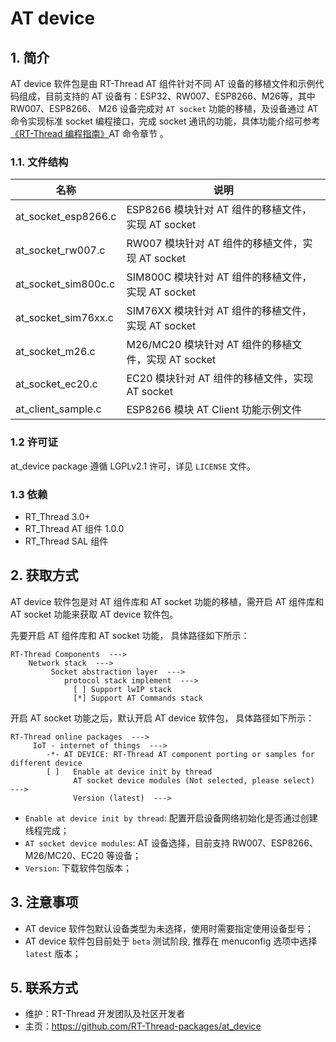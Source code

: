 # AT device #

## 1. 简介 ##

AT device 软件包是由 RT-Thread AT 组件针对不同 AT 设备的移植文件和示例代码组成，目前支持的 AT 设备有：ESP32、RW007、ESP8266、M26等，其中 RW007、ESP8266、 M26 设备完成对 `AT socket` 功能的移植，及设备通过 AT 命令实现标准 socket 编程接口，完成 socket 通讯的功能，具体功能介绍可参考 [《RT-Thread 编程指南》](https://github.com/RT-Thread/rtthread-manual-doc)AT 命令章节 。 

### 1.1. 文件结构 ###

| 名称 | 说明 |
| ---- | ---- |
| at_socket_esp8266.c  |  ESP8266 模块针对 AT 组件的移植文件，实现 AT socket |
| at_socket_rw007.c  |  RW007 模块针对 AT 组件的移植文件，实现 AT socket |
| at_socket_sim800c.c  |  SIM800C 模块针对 AT 组件的移植文件，实现 AT socket |
| at_socket_sim76xx.c  |  SIM76XX 模块针对 AT 组件的移植文件，实现 AT socket |
| at_socket_m26.c | M26/MC20 模块针对 AT 组件的移植文件，实现 AT socket |
| at_socket_ec20.c | EC20 模块针对 AT 组件的移植文件，实现 AT socket |
| at_client_sample.c | ESP8266 模块 AT Client 功能示例文件 |

### 1.2 许可证 ###

at_device package 遵循 LGPLv2.1 许可，详见 `LICENSE` 文件。

### 1.3 依赖 ###

- RT_Thread 3.0+
- RT_Thread AT 组件  1.0.0
- RT_Thread SAL 组件

## 2. 获取方式 ##

AT device 软件包是对 AT 组件库和 AT socket 功能的移植，需开启 AT 组件库和 AT socket 功能来获取 AT device 软件包。

先要开启 AT 组件库和 AT socket 功能， 具体路径如下所示：

    RT-Thread Components  --->
        Network stack  --->
             Socket abstraction layer  --->
                protocol stack implement  --->
                  [ ] Support lwIP stack
                  [*] Support AT Commands stack

开启 AT socket 功能之后，默认开启 AT device 软件包， 具体路径如下所示：

    RT-Thread online packages  --->
         IoT - internet of things  --->
            -*- AT DEVICE: RT-Thread AT component porting or samples for different device  
            [ ]   Enable at device init by thread
                  AT socket device modules (Not selected, please select)  --->    
                  Version (latest)  --->
                  
- `Enable at device init by thread`: 配置开启设备网络初始化是否通过创建线程完成；
- `AT socket device modules`: AT 设备选择，目前支持 RW007、ESP8266、M26/MC20、EC20 等设备；
- `Version`: 下载软件包版本；

## 3. 注意事项  ##

- AT device 软件包默认设备类型为未选择，使用时需要指定使用设备型号；
- AT device 软件包目前处于 `beta` 测试阶段, 推荐在 menuconfig 选项中选择 `latest` 版本；

## 5. 联系方式

* 维护：RT-Thread 开发团队及社区开发者
* 主页：https://github.com/RT-Thread-packages/at_device
